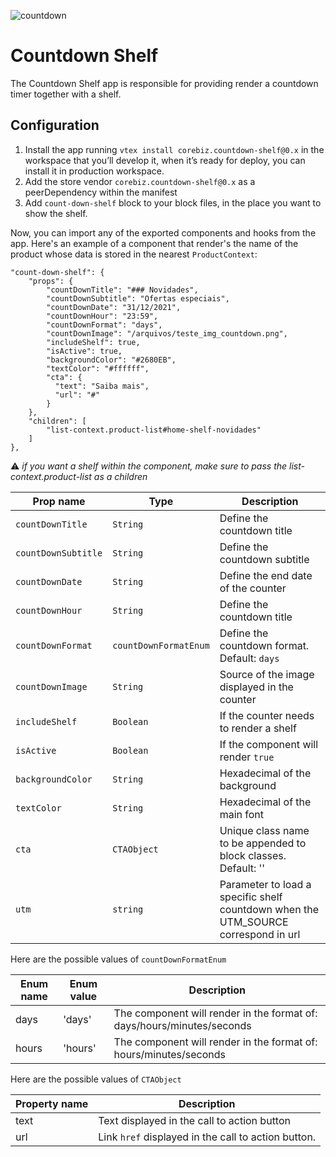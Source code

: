 
![countdown](https://github.com/rayanemelo/countdown/assets/80798717/c83010bf-f065-4a84-97e8-26e098409a6d)

# Countdown Shelf

The Countdown Shelf app is responsible for providing render a countdown timer together with a shelf.

## Configuration
1. Install the app running `vtex install corebiz.countdown-shelf@0.x` in the workspace that you’ll develop it, when it’s ready for deploy, you can install it in production workspace.
2. Add the store vendor `corebiz.countdown-shelf@0.x` as a peerDependency within the manifest
3. Add `count-down-shelf` block to your block files, in the place you want to show the shelf.

Now, you can import any of the exported components and hooks from the app. Here's an example of a component that render's the name of the product whose data is stored in the nearest `ProductContext`:

    "count-down-shelf": {
        "props": {
            "countDownTitle": "### Novidades",
            "countDownSubtitle": "Ofertas especiais",
            "countDownDate": "31/12/2021",
            "countDownHour": "23:59",
            "countDownFormat": "days",
            "countDownImage": "/arquivos/teste_img_countdown.png",
            "includeShelf": true,
            "isActive": true,
            "backgroundColor": "#2680EB",
            "textColor": "#ffffff", 
            "cta": {
              "text": "Saiba mais",
              "url": "#"
            }
        },
        "children": [
            "list-context.product-list#home-shelf-novidades"
        ]
    },

:warning: *if you want a shelf within the component, make sure to pass the list-context.product-list as a children*

| Prop name           | Type      | Description                                                                                 |
| ------------------- | --------- | ------------------------------------------------------------------------------------------- |
| `countDownTitle`     | `String`  | Define the countdown title    |
| `countDownSubtitle`     | `String` |  Define the countdown subtitle                                          |
| `countDownDate`        | `String` |  Define the end date of the counter             |
| `countDownHour`  | `String` |  Define the countdown title                                                                |
| `countDownFormat`       | `countDownFormatEnum` | Define the countdown format. Default: `days`                                                       |
| `countDownImage`       | `String` | Source of the image displayed in the counter  
| `includeShelf`       | `Boolean` |  If the counter needs to render a shelf 
| `isActive`       | `Boolean` | If the component will render `true` 
| `backgroundColor`       | `String` |Hexadecimal of the background
| `textColor`       | `String` | Hexadecimal of the main font
| `cta`       | `CTAObject` | Unique class name to be appended to block classes. Default: '' 
| `utm`| `string` | Parameter to load a specific shelf countdown when the UTM_SOURCE correspond in url

Here are the possible values of `countDownFormatEnum`

| Enum name | Enum value | Description |
| --------- | ---- | ----------- |
| days | 'days' | The component will render in the format of: days/hours/minutes/seconds |
| hours | 'hours' | The component will render in the format of: hours/minutes/seconds |

Here are the possible values of `CTAObject`

| Property name  | Description |
| --------- | ----------- |
| text |  Text displayed in the call to action button |
| url |  Link `href` displayed in the call to action button. |

